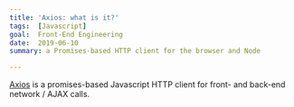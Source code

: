 ```yaml
---
title: 'Axios: what is it?'
tags:  [Javascript]
goal:  Front-End Engineering
date:  2019-06-10
summary: a Promises-based HTTP client for the browser and Node

---
```


[Axios][home] is a promises-based Javascript HTTP client for front- and
back-end network / AJAX calls.

<!-- I have yet to use it.  A bit like libcurl for JS, maybe? -->

[home]: https://github.com/axios/axios

